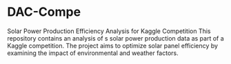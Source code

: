 # DAC-Compe
Solar Power Production Efficiency Analysis for Kaggle Competition
This repository contains an analysis of s solar power production data as part of a Kaggle competition. The project aims to optimize solar panel efficiency by examining the impact of environmental and weather factors.
